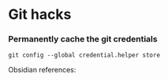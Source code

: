 # Git hacks
### Permanently cache the git credentials
```git
git config --global credential.helper store
````

Obsidian references: 